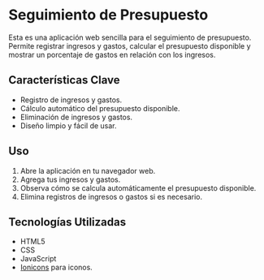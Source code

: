 # Seguimiento de Presupuesto
Esta es una aplicación web sencilla para el seguimiento de presupuesto. Permite registrar ingresos y gastos, calcular el presupuesto disponible y mostrar un porcentaje de gastos en relación con los ingresos.
## Características Clave

- Registro de ingresos y gastos.
- Cálculo automático del presupuesto disponible.
- Eliminación de ingresos y gastos.
- Diseño limpio y fácil de usar.

## Uso

1. Abre la aplicación en tu navegador web.
2. Agrega tus ingresos y gastos.
3. Observa cómo se calcula automáticamente el presupuesto disponible.
4. Elimina registros de ingresos o gastos si es necesario.

## Tecnologías Utilizadas

- HTML5
- CSS
- JavaScript
- [Ionicons](https://ionicons.com/) para iconos.
